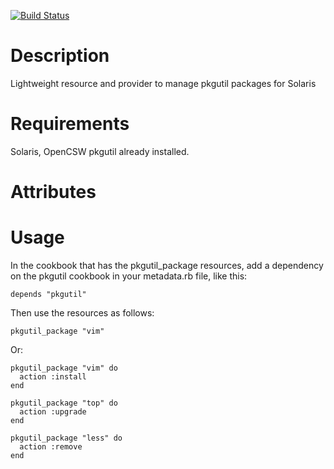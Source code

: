 [![Build Status](https://secure.travis-ci.org/nathenharvey/pkgutil.png)](http://travis-ci.org/nathenharvey/pkgutil)

Description
===========

Lightweight resource and provider to manage pkgutil packages for Solaris

Requirements
============

Solaris, OpenCSW pkgutil already installed.

Attributes
==========

Usage
=====

In the cookbook that has the pkgutil_package resources, add a
dependency on the pkgutil cookbook in your metadata.rb file, like
this:

    depends "pkgutil"

Then use the resources as follows:

    pkgutil_package "vim"

Or:

    pkgutil_package "vim" do 
      action :install
    end

    pkgutil_package "top" do
      action :upgrade
    end

    pkgutil_package "less" do 
      action :remove
    end

